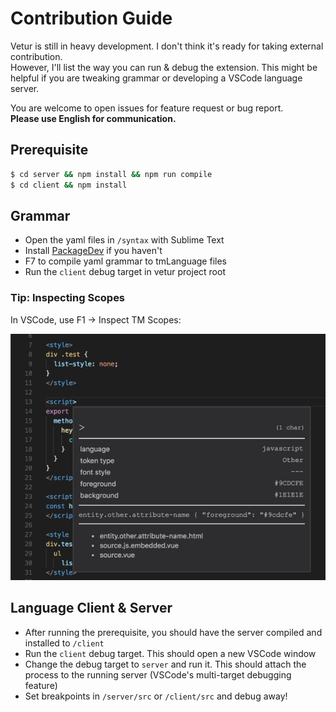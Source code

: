 # Contribution Guide

Vetur is still in heavy development. I don't think it's ready for taking external contribution.  
However, I'll list the way you can run & debug the extension. This might be helpful if you are
tweaking grammar or developing a VSCode language server.

You are welcome to open issues for feature request or bug report.  
**Please use English for communication.**

## Prerequisite

```bash
$ cd server && npm install && npm run compile
$ cd client && npm install
```

## Grammar

- Open the yaml files in `/syntax` with Sublime Text
- Install [PackageDev](https://github.com/SublimeText/PackageDev) if you haven't
- F7 to compile yaml grammar to tmLanguage files
- Run the `client` debug target in vetur project root

### Tip: Inspecting Scopes

In VSCode, use F1 -> Inspect TM Scopes:

![scope](https://github.com/octref/vetur/blob/master/asset/scope.png)

## Language Client & Server

- After running the prerequisite, you should have the server compiled and installed to `/client`
- Run the `client` debug target. This should open a new VSCode window
- Change the debug target to `server` and run it. This should attach the process to the running server (VSCode's multi-target debugging feature)
- Set breakpoints in `/server/src` or `/client/src` and debug away!
